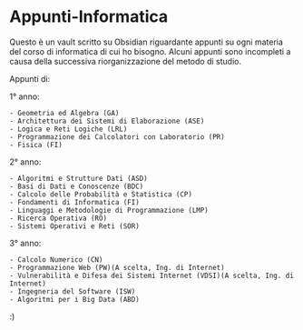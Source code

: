 # Appunti-Informatica
Questo è un vault scritto su Obsidian riguardante appunti su ogni materia del corso di informatica di cui ho bisogno. Alcuni appunti sono incompleti a causa della successiva riorganizzazione del metodo di studio.

Appunti di:

1° anno:

	- Geometria ed Algebra (GA)
	- Architettura dei Sistemi di Elaborazione (ASE)
	- Logica e Reti Logiche (LRL)
	- Programmazione dei Calcolatori con Laboratorio (PR)
	- Fisica (FI)
2° anno:

	- Algoritmi e Strutture Dati (ASD)
	- Basi di Dati e Conoscenze (BDC)
	- Calcolo delle Probabilità e Statistica (CP)
	- Fondamenti di Informatica (FI)
    - Linguaggi e Metodologie di Programmazione (LMP)
    - Ricerca Operativa (RO)
    - Sistemi Operativi e Reti (SOR)
3° anno:

	- Calcolo Numerico (CN)
	- Programmazione Web (PW)(A scelta, Ing. di Internet)
	- Vulnerabilità e Difesa dei Sistemi Internet (VDSI)(A scelta, Ing. di Internet)
	- Ingegneria del Software (ISW)
	- Algoritmi per i Big Data (ABD)
 
 :)
